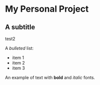 # My Personal Project

## A subtitle 
test2

A *bulleted* list:
- item 1
- item 2
- item 3

An example of text with **bold** and *italic* fonts.  